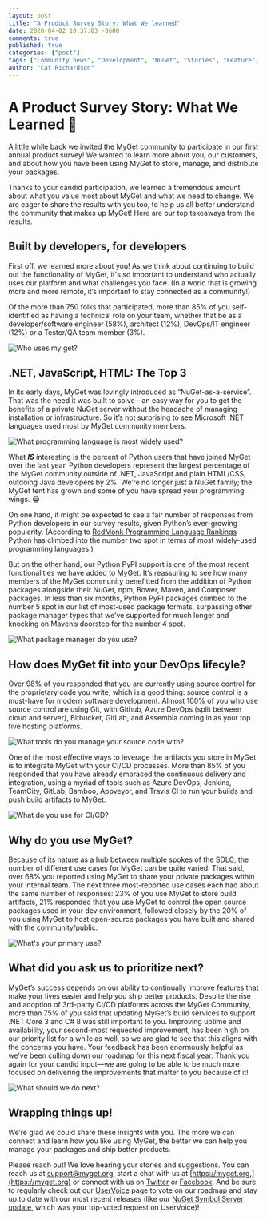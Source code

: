 ```yaml
---
layout: post
title: "A Product Survey Story: What We learned"
date: 2020-04-02 10:37:03 -0600
comments: true
published: true
categories: ["post"]
tags: ["Community news", "Development", "NuGet", "Stories", "Feature", "Python"]
author: "Cat Richardson"
---
```


# A Product Survey Story: What We Learned 🧐 


A little while back we invited the MyGet community to participate in our first annual product survey! We wanted to learn more about you, our customers, and about how you have been using MyGet to store, manage, and distribute your packages.

Thanks to your candid participation, we learned a tremendous amount about what you value most about MyGet and what we need to change. We are eager to share the results with you too, to help us all better understand the community that makes up MyGet! Here are our top takeaways from the results.


## Built by developers, for developers

First off, we learned more about you! As we think about continuing to build out the functionality of MyGet, it's so important to understand who actually uses our platform and what challenges you face. (In a world that is growing more and more remote, it’s important to stay connected as a community!)

Of the more than 750 folks that participated, more than 85% of you self-identified as having a technical role on your team, whether that be as a developer/software engineer (58%), architect (12%), DevOps/IT engineer (12%) or a Tester/QA team member (3%).

![Who uses my get?](/images/2020/Who-uses-MyGet.jpg "Who-uses-MyGet")


## .NET, JavaScript, HTML: The Top 3
In its early days, MyGet was lovingly introduced as  “NuGet-as-a-service”. That was the need it was built to solve—an easy way for you to get the benefits of a private NuGet server without the headache of managing installation or infrastructure. So it’s not surprising to see Microsoft .NET languages used most by MyGet community members.


![What programming language is most widely used?](/images/2020/What-programming-language-used.jpg "What-programming-language-used")


What _**IS**_  interesting is the percent of Python users that have joined MyGet over the last year. Python developers represent the largest percentage of the MyGet community outside of .NET, JavaScript and plain HTML/CSS, outdoing Java developers by 2%. We’re no longer just a NuGet family; the MyGet tent has grown and some of you have spread your programming wings. 😭

On one hand, it might be expected to see a fair number of responses from Python developers in our survey results, given Python’s ever-growing popularity. (According to [RedMonk Programming Language Rankings](https://redmonk.com/sogrady/2020/02/28/language-rankings-1-20/) Python has climbed into the number two spot in terms of most widely-used programming languages.)

But on the other hand, our Python PyPI support is one of the most recent functionalities we have added to MyGet. It’s reassuring to see how many members of the MyGet community benefitted from the addition of Python packages alongside their NuGet, npm, Bower, Maven, and Composer packages. In less than six months, Python PyPI packages climbed to the number 5 spot in our list of most-used package formats, surpassing other package manager types that we’ve supported for much longer and knocking on Maven’s doorstep for the number 4 spot.


![What package manager do you use?](/images/2020/What-Package-manager-does-your-team-use.svg "What-Package-manager-does-your-team-use")



## How does MyGet fit into your DevOps lifecyle?  

Over 98% of you responded that you are currently using source control for the proprietary code you write, which is a good thing: source control is a must-have for modern software development. Almost 100% of you who use source control are using Git, with Github, Azure DevOps (split between cloud and server), Bitbucket, GitLab, and Assembla coming in as your top five hosting platforms.


![What tools do you manage your source code with?](/images/2020/Whats-source-code-do-you-use.jpg "Whats-source-code-do-you-use")


One of the most effective ways to leverage the artifacts you store in MyGet is to integrate MyGet with your CI/CD processes. More than 85% of you responded that you have already embraced the continuous delivery and integration, using a myriad of tools such as Azure DevOps, Jenkins, TeamCity, GitLab, Bamboo, Appveyor, and Travis CI to run your builds and push build artifacts to MyGet.


![What do you use for CI/CD?](/images/2020/What-do-you-use-CI-CD.jpg "What-do-you-use-CI-CD")


## Why do you use MyGet?

Because of its nature as a hub between multiple spokes of the SDLC, the number of different use cases for MyGet can be quite varied. That said, over 68% you reported using MyGet to share your private packages within your internal team. The next three most-reported use cases each had about the same number of responses:  23% of you use MyGet to store build artifacts, 21% responded that you use MyGet to control the open source packages used in your dev environment, followed closely by the 20% of you using MyGet to host open-source packages you have built and shared with the community/public. 


![What's your primary use?](/images/2020/What-is-your-primary-use.jpg "What-is-your-primary-use")


## What did you ask us to prioritize next?

MyGet’s success depends on our ability to continually improve features that make your lives easier and help you ship better products. Despite the rise and adoption of 3rd-party CI/CD platforms across the MyGet Community, more than 75% of you said that updating MyGet’s build services to support .NET Core 3 and C# 8 was still important to you. Improving uptime and availability, your second-most requested improvement, has been high on our priority list for a while as well, so we are glad to see that this aligns with the concerns you have. Your feedback has been enormously helpful as we’ve been culling down our roadmap for this next fiscal year. Thank you again for your candid input—we are going to be able to be much more focused on delivering the improvements that matter to you because of it!


![What should we do next?](/images/2020/What-should-we-do-next.jpg "What-should-we-do-next")



## Wrapping things up!

We’re glad we could share these insights with you. The more we can connect and learn how you like using MyGet, the better we can help you manage your packages and ship better products. 

Please reach out! We love hearing your stories and suggestions. You can reach us at [support@myget.org,](mailto:support@myget.org) start a chat with us at [https://myget.org,](https://myget.org) or connect with us on [Twitter](https://twitter.com/mygetteam) or [Facebook](https://facebook.com/mygetteam). And be sure to regularly check out our [UserVoice](https://myget.uservoice.com/forums/135675-general) page to vote on our roadmap and stay up to date with our most recent releases (like our [NuGet Symbol Server update](http://blog.myget.org/post/2020/03/05/myget-nuget-symbols-snupkgs.html), which was your top-voted request on UserVoice)!  
 
